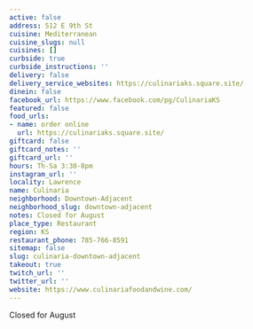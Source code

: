 ```yaml
---
active: false
address: 512 E 9th St
cuisine: Mediterranean
cuisine_slugs: null
cuisines: []
curbside: true
curbside_instructions: ''
delivery: false
delivery_service_websites: https://culinariaks.square.site/
dinein: false
facebook_url: https://www.facebook.com/pg/CulinariaKS
featured: false
food_urls:
- name: order online
  url: https://culinariaks.square.site/
giftcard: false
giftcard_notes: ''
giftcard_url: ''
hours: Th-Sa 3:30-8pm
instagram_url: ''
locality: Lawrence
name: Culinaria
neighborhood: Downtown-Adjacent
neighborhood_slug: downtown-adjacent
notes: Closed for August
place_type: Restaurant
region: KS
restaurant_phone: 785-766-8591
sitemap: false
slug: culinaria-downtown-adjacent
takeout: true
twitch_url: ''
twitter_url: ''
website: https://www.culinariafoodandwine.com/
---
```


Closed for August